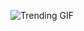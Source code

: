 
<!-- GIF_SECTION -->
![Trending GIF](https://media2.giphy.com/media/v1.Y2lkPThiYjIxNzcyaXRmanZteXQxcW1kd3M3dTNlMmVmcHZzMmF4ZnAxZjFheXV3N2RpeCZlcD12MV9naWZzX3NlYXJjaCZjdD1n/11ZSwQNWba4YF2/giphy.gif)
<!-- END_GIF_SECTION -->
